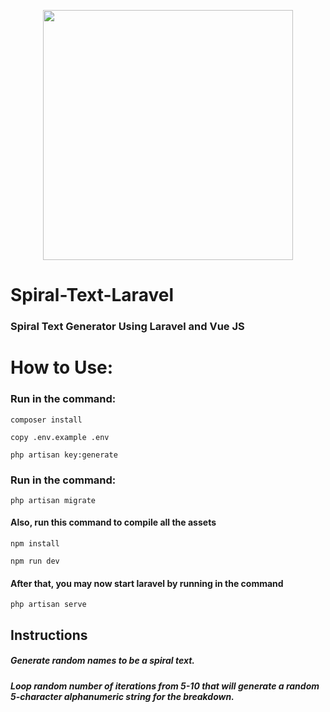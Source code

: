 <p align="center"><a href="https://laravel.com" target="_blank"><img src="https://raw.githubusercontent.com/laravel/art/master/logo-lockup/5%20SVG/2%20CMYK/1%20Full%20Color/laravel-logolockup-cmyk-red.svg" width="400"></a></p>

# Spiral-Text-Laravel

### Spiral Text Generator Using Laravel and Vue JS
 
#  How to Use:

### Run in the command:
```
composer install
```

```
copy .env.example .env
```

```
php artisan key:generate
```

### Run in the command:
```
php artisan migrate
```

#### Also, run this command to compile all the assets
```
npm install
```

```
npm run dev
```


#### After that, you may now start laravel by running in the command
```
php artisan serve
```


## Instructions
##### Generate random names to be a spiral text.
##### Loop random number of iterations from 5-10 that will generate a random 5-character alphanumeric string for the breakdown.

